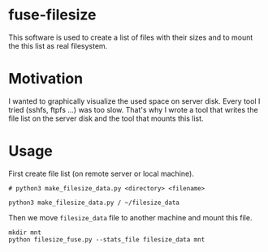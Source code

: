 # fuse-filesize

This software is used to create a list of files with their sizes and to mount the this list as real filesystem.

# Motivation

I wanted to graphically visualize the used space on server disk. Every tool I tried (sshfs, ftpfs ...) was too slow. That's why I wrote a tool that writes the file list on the server disk and the tool that mounts this list.

# Usage

First create file list (on remote server or local machine).

```
# python3 make_filesize_data.py <directory> <filename>

python3 make_filesize_data.py / ~/filesize_data
```

Then we move `filesize_data` file to another machine and mount this file.

```
mkdir mnt
python filesize_fuse.py --stats_file filesize_data mnt
```
